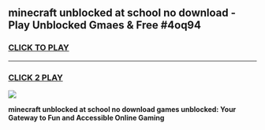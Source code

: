 
## minecraft unblocked at school no download - Play Unblocked Gmaes & Free #4oq94
<h3>
<a href="https://news.freeplayer.one?title=minecraft_unblocked_at_school_no_download&ref=24F">CLICK TO PLAY</a></h3>
<hr>

<h3>
<a href="https://news.freeplayer.one?title=minecraft_unblocked_at_school_no_download&ref=24F">CLICK 2 PLAY</a>
  
</h3>

<a href="https://news.freeplayer.one?title=minecraft_unblocked_at_school_no_download&ref=24F/"><img src="https://clearcache.store/games.png"></a>


**minecraft unblocked at school no download games unblocked: Your Gateway to Fun and Accessible Online Gaming**
